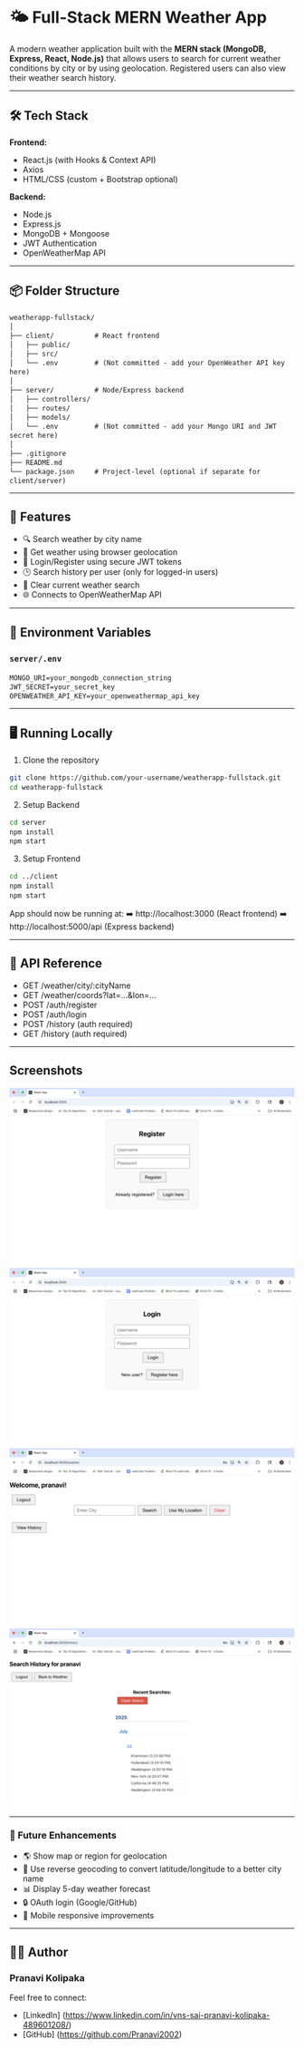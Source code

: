 # 🌤️ Full-Stack MERN Weather App

A modern weather application built with the **MERN stack (MongoDB, Express, React, Node.js)** that allows users to search for current weather conditions by city or by using geolocation. Registered users can also view their weather search history.

---

## 🛠️ Tech Stack

**Frontend:**  
- React.js (with Hooks & Context API)  
- Axios  
- HTML/CSS (custom + Bootstrap optional)

**Backend:**  
- Node.js  
- Express.js  
- MongoDB + Mongoose  
- JWT Authentication  
- OpenWeatherMap API

---

## 📦 Folder Structure

```
weatherapp-fullstack/
│
├── client/          # React frontend
│   ├── public/
│   ├── src/
│   └── .env         # (Not committed - add your OpenWeather API key here)
│
├── server/          # Node/Express backend
│   ├── controllers/
│   ├── routes/
│   ├── models/
│   └── .env         # (Not committed - add your Mongo URI and JWT secret here)
│
├── .gitignore
├── README.md
└── package.json     # Project-level (optional if separate for client/server)
```

---

## 🔑 Features

- 🔍 Search weather by city name  
- 📍 Get weather using browser geolocation  
- 🧾 Login/Register using secure JWT tokens  
- 🕒 Search history per user (only for logged-in users)  
- 🧼 Clear current weather search  
- 🌐 Connects to OpenWeatherMap API  

---

## 🔧 Environment Variables 

### `server/.env`

```env
MONGO_URI=your_mongodb_connection_string
JWT_SECRET=your_secret_key
OPENWEATHER_API_KEY=your_openweathermap_api_key
```

---

## 🖥️ Running Locally
1. Clone the repository

```bash
git clone https://github.com/your-username/weatherapp-fullstack.git
cd weatherapp-fullstack
```

2. Setup Backend

```bash
cd server
npm install
npm start
```

3. Setup Frontend

```bash
cd ../client
npm install
npm start
```

App should now be running at:
➡️ http://localhost:3000 (React frontend)
➡️ http://localhost:5000/api (Express backend)

---

## 📝 API Reference
- GET /weather/city/:cityName
- GET /weather/coords?lat=...&lon=...
- POST /auth/register
- POST /auth/login
- POST /history (auth required)
- GET /history (auth required)

---

## Screenshots

![Register](screenshots/register.png)
![Login](screenshots/Login.png)
![Weather Search](screenshots/weathersearch.png)
![History](screenshots/history.png)

---

### 🧠 Future Enhancements
- 🌎 Show map or region for geolocation
- 🔄 Use reverse geocoding to convert latitude/longitude to a better city name
- 📊 Display 5-day weather forecast
- 🔒 OAuth login (Google/GitHub)
- 📱 Mobile responsive improvements

---

## 👩‍💻 Author
### Pranavi Kolipaka
Feel free to connect: 
- [LinkedIn] (https://www.linkedin.com/in/vns-sai-pranavi-kolipaka-489601208/)  
- [GitHub] (https://github.com/Pranavi2002)